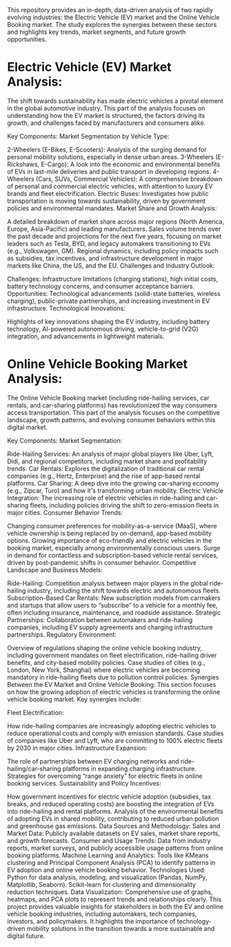 This repository provides an in-depth, data-driven analysis of two rapidly evolving industries: the Electric Vehicle (EV) market and the Online Vehicle Booking market. The study explores the synergies between these sectors and highlights key trends, market segments, and future growth opportunities.

# Electric Vehicle (EV) Market Analysis:
The shift towards sustainability has made electric vehicles a pivotal element in the global automotive industry. This part of the analysis focuses on understanding how the EV market is structured, the factors driving its growth, and challenges faced by manufacturers and consumers alike.

Key Components:
Market Segmentation by Vehicle Type:

2-Wheelers (E-Bikes, E-Scooters): Analysis of the surging demand for personal mobility solutions, especially in dense urban areas.
3-Wheelers (E-Rickshaws, E-Cargo): A look into the economic and environmental benefits of EVs in last-mile deliveries and public transport in developing regions.
4-Wheelers (Cars, SUVs, Commercial Vehicles): A comprehensive breakdown of personal and commercial electric vehicles, with attention to luxury EV brands and fleet electrification.
Electric Buses: Investigates how public transportation is moving towards sustainability, driven by government policies and environmental mandates.
Market Share and Growth Analysis:

A detailed breakdown of market share across major regions (North America, Europe, Asia-Pacific) and leading manufacturers.
Sales volume trends over the past decade and projections for the next five years, focusing on market leaders such as Tesla, BYD, and legacy automakers transitioning to EVs (e.g., Volkswagen, GM).
Regional dynamics, including policy impacts such as subsidies, tax incentives, and infrastructure development in major markets like China, the US, and the EU.
Challenges and Industry Outlook:

Challenges: Infrastructure limitations (charging stations), high initial costs, battery technology concerns, and consumer acceptance barriers.
Opportunities: Technological advancements (solid-state batteries, wireless charging), public-private partnerships, and increasing investment in EV infrastructure.
Technological Innovations:

Highlights of key innovations shaping the EV industry, including battery technology, AI-powered autonomous driving, vehicle-to-grid (V2G) integration, and advancements in lightweight materials.

# Online Vehicle Booking Market Analysis:
The Online Vehicle Booking market (including ride-hailing services, car rentals, and car-sharing platforms) has revolutionized the way consumers access transportation. This part of the analysis focuses on the competitive landscape, growth patterns, and evolving consumer behaviors within this digital market.

Key Components:
Market Segmentation:

Ride-Hailing Services: An analysis of major global players like Uber, Lyft, Didi, and regional competitors, including market share and profitability trends.
Car Rentals: Explores the digitalization of traditional car rental companies (e.g., Hertz, Enterprise) and the rise of app-based rental platforms.
Car Sharing: A deep dive into the growing car-sharing economy (e.g., Zipcar, Turo) and how it's transforming urban mobility.
Electric Vehicle Integration: The increasing role of electric vehicles in ride-hailing and car-sharing fleets, including policies driving the shift to zero-emission fleets in major cities.
Consumer Behavior Trends:

Changing consumer preferences for mobility-as-a-service (MaaS), where vehicle ownership is being replaced by on-demand, app-based mobility options.
Growing importance of eco-friendly and electric vehicles in the booking market, especially among environmentally conscious users.
Surge in demand for contactless and subscription-based vehicle rental services, driven by post-pandemic shifts in consumer behavior.
Competitive Landscape and Business Models:

Ride-Hailing: Competition analysis between major players in the global ride-hailing industry, including the shift towards electric and autonomous fleets.
Subscription-Based Car Rentals: New subscription models from carmakers and startups that allow users to “subscribe” to a vehicle for a monthly fee, often including insurance, maintenance, and roadside assistance.
Strategic Partnerships: Collaboration between automakers and ride-hailing companies, including EV supply agreements and charging infrastructure partnerships.
Regulatory Environment:

Overview of regulations shaping the online vehicle booking industry, including government mandates on fleet electrification, ride-hailing driver benefits, and city-based mobility policies.
Case studies of cities (e.g., London, New York, Shanghai) where electric vehicles are becoming mandatory in ride-hailing fleets due to pollution control policies.
Synergies Between the EV Market and Online Vehicle Booking:
This section focuses on how the growing adoption of electric vehicles is transforming the online vehicle booking market. Key synergies include:

Fleet Electrification:

How ride-hailing companies are increasingly adopting electric vehicles to reduce operational costs and comply with emission standards.
Case studies of companies like Uber and Lyft, who are committing to 100% electric fleets by 2030 in major cities.
Infrastructure Expansion:

The role of partnerships between EV charging networks and ride-hailing/car-sharing platforms in expanding charging infrastructure.
Strategies for overcoming “range anxiety” for electric fleets in online booking services.
Sustainability and Policy Incentives:

How government incentives for electric vehicle adoption (subsidies, tax breaks, and reduced operating costs) are boosting the integration of EVs into ride-hailing and rental platforms.
Analysis of the environmental benefits of adopting EVs in shared mobility, contributing to reduced urban pollution and greenhouse gas emissions.
Data Sources and Methodology:
Sales and Market Data: Publicly available datasets on EV sales, market share reports, and growth forecasts.
Consumer and Usage Trends: Data from industry reports, market surveys, and publicly accessible usage patterns from online booking platforms.
Machine Learning and Analytics: Tools like KMeans clustering and Principal Component Analysis (PCA) to identify patterns in EV adoption and online vehicle booking behavior.
Technologies Used:
Python for data analysis, modeling, and visualization (Pandas, NumPy, Matplotlib, Seaborn).
Scikit-learn for clustering and dimensionality reduction techniques.
Data Visualization: Comprehensive use of graphs, heatmaps, and PCA plots to represent trends and relationships clearly.
This project provides valuable insights for stakeholders in both the EV and online vehicle booking industries, including automakers, tech companies, investors, and policymakers. It highlights the importance of technology-driven mobility solutions in the transition towards a more sustainable and digital future.

